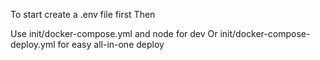 
To start create a .env file first
Then

Use init/docker-compose.yml and node for dev
Or init/docker-compose-deploy.yml for easy all-in-one deploy
